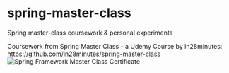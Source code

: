# spring-master-class
Spring master-class coursework & personal experiments

Coursework from Spring Master Class - a Udemy Course by in28minutes: 
https://github.com/in28minutes/spring-master-class
![Spring Framework Master Class Certificate](https://user-images.githubusercontent.com/104085258/165108060-ca832aa6-57c4-4cd2-863c-23c5063d7ab5.jpg)
